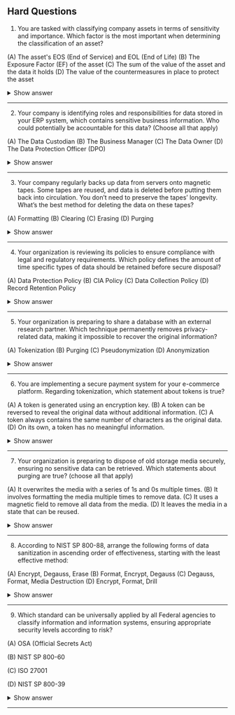 ## Hard Questions ##

1. You are tasked with classifying company assets in terms of sensitivity and importance. Which factor is the most important when determining the classification of an asset?

(A) The asset's EOS (End of Service) and EOL (End of Life)
(B) The Exposure Factor (EF) of the asset
(C) The sum of the value of the asset and the data it holds
(D) The value of the countermeasures in place to protect the asset

<details> <summary>Show answer</summary>

Correct Answer: (C) The sum of the value of the asset and the data it holds

Explanation:
Asset classification depends primarily on the combined value of the asset itself and the data it contains. This reflects the asset’s operational and security importance to the organization, helping determine its classification (e.g., critical, sensitive) and the security controls required.

Incorrect Answers:

(A) The asset's EOS and EOL: These factors are important for lifecycle management but do not determine classification based on sensitivity or business impact.

(B) The Exposure Factor (EF): EF measures potential loss in a risk assessment but does not directly determine asset classification.

(D) The value of countermeasures: Security controls protect assets but do not dictate how an asset should be classified.

Overall Explanation:
Proper classification of assets ensures that protection measures and risk management efforts are aligned with the criticality and sensitivity of both the asset and the data it contains, not just its age, potential exposure, or existing safeguards.

</details>

---

2. Your company is identifying roles and responsibilities for data stored in your ERP system, which contains sensitive business information. Who could potentially be accountable for this data? (Choose all that apply)

(A) The Data Custodian
(B) The Business Manager
(C) The Data Owner
(D) The Data Protection Officer (DPO)

<details> <summary>Show answer</summary>

Correct Answers: (B) The Business Manager, (C) The Data Owner

Explanation:

Data Owner: Has primary accountability for the data’s management, access, and security. Determines handling procedures, access permissions, and protection measures for ERP data.

Business Manager: Accountable for the operational use of the data, ensuring it is accurate, accessible, and supports business processes and objectives.

Why the Other Answers Are Incorrect:

Data Custodian: Responsible for technical tasks like storage, backup, and availability, but not accountable for the data itself.

Data Protection Officer (DPO): Ensures compliance with data privacy regulations (e.g., GDPR) but does not manage or own the data. The role is advisory and oversight-focused.

Overall Explanation:
Accountability for data involves both ownership and operational responsibility. While custodians and DPOs support security and compliance, the Data Owner and Business Manager are ultimately accountable for ERP data integrity, use, and compliance.

</details>

---

3. Your company regularly backs up data from servers onto magnetic tapes. Some tapes are reused, and data is deleted before putting them back into circulation. You don’t need to preserve the tapes’ longevity. What’s the best method for deleting the data on these tapes?

(A) Formatting
(B) Clearing
(C) Erasing
(D) Purging

<details> <summary>Show answer</summary>

Correct Answer: (D) Purging

Explanation:

Purging: The most secure and thorough method for deleting data on magnetic tapes. It uses specialized techniques, often overwriting data multiple times with random information, making recovery virtually impossible. Ideal when tapes are reused and tape longevity is not a concern.

Why the Other Answers Are Incorrect:

Clearing: Makes data unreadable but may leave remnants. Less secure than purging.

Formatting: Removes the file system but does not reliably overwrite data; some data may remain recoverable.

Erasing: Deletes only directory entries or links; the actual data remains and can be recovered.

Overall Explanation:
Purging ensures all sensitive data is irrecoverably removed from magnetic tapes before reuse, preventing potential data leakage. It is the recommended practice for reusable media where security is the priority over media longevity.

</details>

---

4. Your organization is reviewing its policies to ensure compliance with legal and regulatory requirements. Which policy defines the amount of time specific types of data should be retained before secure disposal?

(A) Data Protection Policy
(B) CIA Policy
(C) Data Collection Policy
(D) Record Retention Policy

<details> <summary>Show answer</summary>

Correct Answer: (D) Record Retention Policy

Explanation:

Record Retention Policy: Specifies how long different types of records and data should be kept. It ensures compliance with legal, regulatory, and operational requirements, including secure disposal once the retention period expires.

Why the Other Answers Are Incorrect:

Data Collection Policy: Focuses on how data is gathered and consented, not how long it is retained.

Data Protection Policy: Ensures data security and privacy, but doesn’t set retention timelines.

CIA Policy: Refers to confidentiality, integrity, and availability principles, not retention periods.

Overall Explanation:
A Record Retention Policy is essential for regulatory compliance and operational efficiency. It provides clear guidance on retention timeframes and secure disposal methods, reducing legal and data privacy risks.

</details>

---

5. Your organization is preparing to share a database with an external research partner. Which technique permanently removes privacy-related data, making it impossible to recover the original information?

(A) Tokenization
(B) Purging
(C) Pseudonymization
(D) Anonymization

<details> <summary>Show answer</summary>

Correct Answer: (D) Anonymization

Explanation:

Anonymization permanently removes all identifiable information from a dataset, ensuring that it is impossible to trace back to the original data. This makes the data irreversibly de-identified and compliant with privacy regulations when sharing with third parties.

Why the Other Answers Are Incorrect:

Tokenization: Replaces sensitive data with tokens but retains a reversible mapping to the original data. It secures data in transit or storage but does not fully remove it.

Pseudonymization: Substitutes identifiers with placeholders but can be reversed with access to keys or other data. It reduces privacy risk but doesn’t permanently remove the data.

Purging: Securely deletes data from storage media but applies to devices or files, not to de-identifying database content.

Overall Explanation:
Anonymization is the only method that guarantees privacy-related data cannot be recovered, making it suitable for sharing datasets without violating privacy regulations.

</details>

---

6. You are implementing a secure payment system for your e-commerce platform. Regarding tokenization, which statement about tokens is true?

(A) A token is generated using an encryption key.
(B) A token can be reversed to reveal the original data without additional information.
(C) A token always contains the same number of characters as the original data.
(D) On its own, a token has no meaningful information.

<details> <summary>Show answer</summary>

Correct Answer: (D) On its own, a token has no meaningful information.

Explanation:

A token is a surrogate value representing the original data but carries no intrinsic meaning. For example, a token for a credit card number cannot be used to infer the actual number. This ensures that even if a token is intercepted, sensitive information remains protected.

Why the Other Answers Are Incorrect:

A token is generated using an encryption key: Tokenization is not based on encryption. Tokens are generated by a mapping mechanism (e.g., a token vault) rather than mathematically transforming the data with a key.

A token can be reversed without additional information: Tokens are not reversible unless the secure mapping (token vault) is consulted. Unlike encryption, they cannot be mathematically reversed without this reference.

A token always contains the same number of characters as the original data: Token length and format are not necessarily the same as the original data. Some systems may preserve formatting for usability, but it is not a defining property.

Overall Explanation:
Tokens provide a way to represent sensitive data safely. They are meaningless outside the context of the tokenization system, making them a strong measure for protecting customer information in payment systems.

</details>

---

7. Your organization is preparing to dispose of old storage media securely, ensuring no sensitive data can be retrieved. Which statements about purging are true? (choose all that apply)

(A) It overwrites the media with a series of 1s and 0s multiple times.
(B) It involves formatting the media multiple times to remove data.
(C) It uses a magnetic field to remove all data from the media.
(D) It leaves the media in a state that can be reused.

<details> <summary>Show answer</summary>

Correct Answers: (A) It overwrites the media with a series of 1s and 0s multiple times, (D) It leaves the media in a state that can be reused.

Explanation:

Purging securely removes data by overwriting the storage media with patterns of 1s and 0s multiple times. This ensures that residual data cannot be recovered using forensic tools.

Unlike destruction methods such as shredding or degaussing, purging allows the media to remain functional and reusable after the process.

Why the Other Answers Are Incorrect:

It uses a magnetic field to remove all data from the media: This describes degaussing, which often makes the media permanently unusable.

It involves formatting the media multiple times to remove data: Formatting alone, even repeated, does not guarantee secure deletion of sensitive information and may leave recoverable traces.

Overall Explanation:
Purging is a secure, standardized method to erase data while keeping the media reusable, making it ideal for recycling or repurposing storage devices without risking data leakage.

</details>

---

8. According to NIST SP 800-88, arrange the following forms of data sanitization in ascending order of effectiveness, starting with the least effective method:

(A) Encrypt, Degauss, Erase
(B) Format, Encrypt, Degauss
(C) Degauss, Format, Media Destruction
(D) Encrypt, Format, Drill

<details> <summary>Show answer</summary>

Correct Answer: (B) Format, Encrypt, Degauss

Explanation:

Format: Least effective. Only removes pointers to data in the file system; data can often be recovered.

Encrypt: Makes data unreadable without the key, increasing security over simple formatting.

Degauss: Most effective among these options. Disrupts the magnetic field of the storage media, rendering data nearly impossible to recover.

Additional Notes:
NIST SP 800-88 provides a hierarchy of sanitization effectiveness:
Format < Overwrite < Encrypt < Degauss < Shred < Media Destruction

Why Other Options Are Incorrect:

Encrypt, Degauss, Erase: Erase is less effective than degaussing, so this order is wrong.

Degauss, Format, Media Destruction: Degauss is not the least effective, so this sequence is incorrect.

Encrypt, Format, Drill: While drilling is a form of physical destruction and very effective, the relative order of encrypt vs. format is reversed here.

</details>

---

9. Which standard can be universally applied by all Federal agencies to classify information and information systems, ensuring appropriate security levels according to risk?

(A) OSA (Official Secrets Act)

(B) NIST SP 800-60

(C) ISO 27001

(D) NIST SP 800-39

<details> <summary>Show answer</summary>

Correct Answer: (B) NIST SP 800-60

Explanation:

NIST SP 800-60, “Guide for Mapping Types of Information and Information Systems to Security Categories,” is specifically designed for U.S. federal agencies. It provides guidance on categorizing information and information systems so that security controls align with the level of risk.

Why Other Options Are Incorrect:

OSA (Official Secrets Act): A UK law for protecting national secrets; not a standard for risk-based categorization.

ISO 27001: Focuses on establishing an Information Security Management System (ISMS), not on risk-based classification of information.

NIST SP 800-39: Provides guidance on managing information security risk, but does not define a framework for categorizing information and systems.

</details>

---
